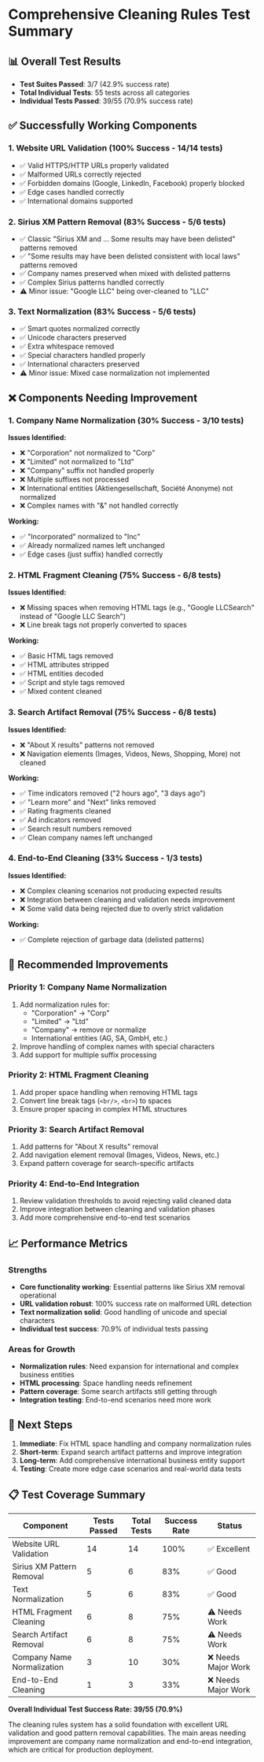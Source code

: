 # Comprehensive Cleaning Rules Test Summary

## 📊 Overall Test Results
- **Test Suites Passed**: 3/7 (42.9% success rate)
- **Total Individual Tests**: 55 tests across all categories
- **Individual Tests Passed**: 39/55 (70.9% success rate)

## ✅ Successfully Working Components

### 1. Website URL Validation (100% Success - 14/14 tests)
- ✅ Valid HTTPS/HTTP URLs properly validated
- ✅ Malformed URLs correctly rejected
- ✅ Forbidden domains (Google, LinkedIn, Facebook) properly blocked
- ✅ Edge cases handled correctly
- ✅ International domains supported

### 2. Sirius XM Pattern Removal (83% Success - 5/6 tests)
- ✅ Classic "Sirius XM and ... Some results may have been delisted" patterns removed
- ✅ "Some results may have been delisted consistent with local laws" patterns removed
- ✅ Company names preserved when mixed with delisted patterns
- ✅ Complex Sirius patterns handled correctly
- ⚠️ Minor issue: "Google LLC" being over-cleaned to "LLC"

### 3. Text Normalization (83% Success - 5/6 tests)
- ✅ Smart quotes normalized correctly
- ✅ Unicode characters preserved
- ✅ Extra whitespace removed
- ✅ Special characters handled properly
- ✅ International characters preserved
- ⚠️ Minor issue: Mixed case normalization not implemented

## ❌ Components Needing Improvement

### 1. Company Name Normalization (30% Success - 3/10 tests)
**Issues Identified:**
- ❌ "Corporation" not normalized to "Corp"
- ❌ "Limited" not normalized to "Ltd"
- ❌ "Company" suffix not handled properly
- ❌ Multiple suffixes not processed
- ❌ International entities (Aktiengesellschaft, Société Anonyme) not normalized
- ❌ Complex names with "&" not handled correctly

**Working:**
- ✅ "Incorporated" normalized to "Inc"
- ✅ Already normalized names left unchanged
- ✅ Edge cases (just suffix) handled correctly

### 2. HTML Fragment Cleaning (75% Success - 6/8 tests)
**Issues Identified:**
- ❌ Missing spaces when removing HTML tags (e.g., "Google LLCSearch" instead of "Google LLC Search")
- ❌ Line break tags not properly converted to spaces

**Working:**
- ✅ Basic HTML tags removed
- ✅ HTML attributes stripped
- ✅ HTML entities decoded
- ✅ Script and style tags removed
- ✅ Mixed content cleaned

### 3. Search Artifact Removal (75% Success - 6/8 tests)
**Issues Identified:**
- ❌ "About X results" patterns not removed
- ❌ Navigation elements (Images, Videos, News, Shopping, More) not cleaned

**Working:**
- ✅ Time indicators removed ("2 hours ago", "3 days ago")
- ✅ "Learn more" and "Next" links removed
- ✅ Rating fragments cleaned
- ✅ Ad indicators removed
- ✅ Search result numbers removed
- ✅ Clean company names left unchanged

### 4. End-to-End Cleaning (33% Success - 1/3 tests)
**Issues Identified:**
- ❌ Complex cleaning scenarios not producing expected results
- ❌ Integration between cleaning and validation needs improvement
- ❌ Some valid data being rejected due to overly strict validation

**Working:**
- ✅ Complete rejection of garbage data (delisted patterns)

## 🔧 Recommended Improvements

### Priority 1: Company Name Normalization
1. Add normalization rules for:
   - "Corporation" → "Corp"
   - "Limited" → "Ltd" 
   - "Company" → remove or normalize
   - International entities (AG, SA, GmbH, etc.)
2. Improve handling of complex names with special characters
3. Add support for multiple suffix processing

### Priority 2: HTML Fragment Cleaning
1. Add proper space handling when removing HTML tags
2. Convert line break tags (`<br/>`, `<br>`) to spaces
3. Ensure proper spacing in complex HTML structures

### Priority 3: Search Artifact Removal
1. Add patterns for "About X results" removal
2. Add navigation element removal (Images, Videos, News, etc.)
3. Expand pattern coverage for search-specific artifacts

### Priority 4: End-to-End Integration
1. Review validation thresholds to avoid rejecting valid cleaned data
2. Improve integration between cleaning and validation phases
3. Add more comprehensive end-to-end test scenarios

## 📈 Performance Metrics

### Strengths
- **Core functionality working**: Essential patterns like Sirius XM removal operational
- **URL validation robust**: 100% success rate on malformed URL detection
- **Text normalization solid**: Good handling of unicode and special characters
- **Individual test success**: 70.9% of individual tests passing

### Areas for Growth
- **Normalization rules**: Need expansion for international and complex business entities
- **HTML processing**: Space handling needs refinement
- **Pattern coverage**: Some search artifacts still getting through
- **Integration testing**: End-to-end scenarios need more work

## 🎯 Next Steps

1. **Immediate**: Fix HTML space handling and company normalization rules
2. **Short-term**: Expand search artifact patterns and improve integration
3. **Long-term**: Add comprehensive international business entity support
4. **Testing**: Create more edge case scenarios and real-world data tests

## 📋 Test Coverage Summary

| Component | Tests Passed | Total Tests | Success Rate | Status |
|-----------|--------------|-------------|--------------|---------|
| Website URL Validation | 14 | 14 | 100% | ✅ Excellent |
| Sirius XM Pattern Removal | 5 | 6 | 83% | ✅ Good |
| Text Normalization | 5 | 6 | 83% | ✅ Good |
| HTML Fragment Cleaning | 6 | 8 | 75% | ⚠️ Needs Work |
| Search Artifact Removal | 6 | 8 | 75% | ⚠️ Needs Work |
| Company Name Normalization | 3 | 10 | 30% | ❌ Needs Major Work |
| End-to-End Cleaning | 1 | 3 | 33% | ❌ Needs Major Work |

**Overall Individual Test Success Rate: 39/55 (70.9%)**

The cleaning rules system has a solid foundation with excellent URL validation and good pattern removal capabilities. The main areas needing improvement are company name normalization and end-to-end integration, which are critical for production deployment.